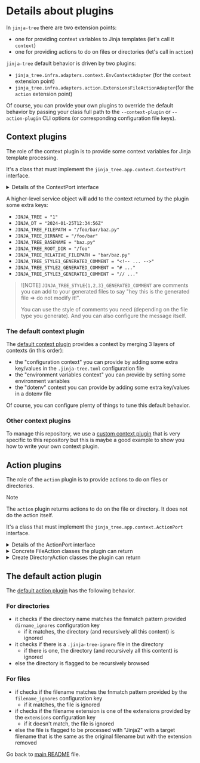 <!-- *** GENERATED FILE - DO NOT EDIT *** -->
<!-- To modify this file, edit docs/details-about-plugins.md.template and launch 'make doc' -->

# Details about plugins

In `jinja-tree` there are two extension points:

- one for providing context variables to Jinja templates (let's call it `context`)
- one for providing actions to do on files or directories (let's call in `action`)

`jinja-tree` default behavior is driven by two plugins:

- `jinja_tree.infra.adapters.context.EnvContextAdapter` (for the `context` extension point)
- `jinja_tree.infra.adapters.action.ExtensionsFileActionAdapter`(for the `action` extension point)

Of course, you can provide your own plugins to override the default behavior by passing your class full path to the `--context-plugin` or `--action-plugin` CLI options (or corresponding configuration file keys).

## Context plugins

The role of the context plugin is to provide some context variables for Jinja template processing.

It's a class that must implement the `jinja_tree.app.context.ContextPort` interface.

<details>

<summary>Details of the ContextPort interface</summary>

```python
class ContextPort(ABC):
    """This is the abstract interface for ContextPort adapters."""

    @abstractmethod
    def __init__(self, config: Config, plugin_config: Dict[str, Any]):
        """
        Construct a new ContextPort object given a configuration object
        and a plugin configuration dict.

        Args:
            config (Config): The configuration object.
            plugin_config (Dict[str, Any]): The plugin configuration dict.

        """
        pass

    @abstractmethod
    def get_context(self) -> Dict[str, Any]:
        """
        Retrieve the Jinja context to apply.

        Note: it can depends on the current working directory (CWD).

        Returns:
            The context dictionary.

        """
        pass

    @classmethod
    @abstractmethod
    def get_config_name(cls) -> str:
        """
        Return the name of the configuration object.

        For example, if we return "foo", it means that the configuration in the TOML file
        is located under:

        [context.foo]
        # ... some configuration ...

        Returns:
            The name of the configuration object.

        """
        pass

```

</details>

A higher-level service object will add to the context returned by the plugin some extra keys:

- `JINJA_TREE = "1"`
- `JINJA_DT = "2024-01-25T12:34:56Z"`
- `JINJA_TREE_FILEPATH = "/foo/bar/baz.py"`
- `JINJA_TREE_DIRNAME = "/foo/bar"`
- `JINJA_TREE_BASENAME = "baz.py"`
- `JINJA_TREE_ROOT_DIR = "/foo"`
- `JINJA_TREE_RELATIVE_FILEPATH = "bar/baz.py"`
- `JINJA_TREE_STYLE1_GENERATED_COMMENT = "<!-- ... -->"`
- `JINJA_TREE_STYLE2_GENERATED_COMMENT = "# ..."`
- `JINJA_TREE_STYLE3_GENERATED_COMMENT = "// ..."`

> ![NOTE]
> `JINJA_TREE_STYLE{1,2,3}_GENERATED_COMMENT` are comments you can add
> to your generated files to say "hey this is the generated file => do not modify it!".
>
> You can use the style of comments you need (depending on the file type you generate). And
> you can also configure the message itself.

### The default context plugin

The [default context plugin](../jinja_tree/infra/adapters/context.py) provides a context by merging 3 layers of contexts (in this order):

- the "configuration context" you can provide by adding some extra key/values in the `.jinja-tree.toml` configuration file
- the "environment variables context" you can provide by setting some environment variables
- the "dotenv" context you can provide by adding some extra key/values in a dotenv file

Of course, you can configure plenty of things to tune this default behavior.

### Other context plugins

To manage this repository, we use a [custom context plugin](../tools/jinja_tree_plugins_context.py) that is very specific to this repository
but this is maybe a good example to show you how to write your own context plugin.

## Action plugins

The role of the `action` plugin is to provide actions to do on files or directories. 

> [!NOTE]
> The `action` plugin returns actions to do on the file or directory. It does not do the action itself.

It's a class that must implement the `jinja_tree.app.context.ActionPort` interface.

<details>

<summary>Details of the ActionPort interface</summary>

### Interface to implement

```python
class ActionPort(ABC):
    """This is the abstract interface for FileActionPort adapters."""

    @abstractmethod
    def __init__(self, config: Config, plugin_config: Dict[str, Any]):
        """
        Construct a new FileActionPort object given a configuration object
        and a plugin configuration dict.

        Args:
            config (Config): The configuration object.
            plugin_config (Dict[str, Any]): The plugin configuration dict.

        """
        pass

    @classmethod
    @abstractmethod
    def get_config_name(cls) -> str:
        """
        Return the name of the configuration object.

        For example, if we return "foo", it means that the configuration in the TOML file
        is located under:

        [action.foo]
        # ... some configuration ...

        Returns:
            The name of the configuration object.

        """
        pass

    @abstractmethod
    def get_file_action(self, absolute_path: str) -> FileAction:
        """Return the action to execute on the file at the given absolute path.

        Note:
        - absolute_path is checked to be a file before calling this method.

        Attributes:
            absolute_path: absolute path for the file to process.
        """
        pass

    @abstractmethod
    def get_directory_action(self, absolute_path: str) -> DirectoryAction:
        """Return the action to execute on the directory at the given absolute path.

        Note:
        - absolute_path is checked to be a directory before calling this method.

        Attributes:
            absolute_path: absolute path for the directory to process.
        """
        pass

```

</details>

<details>

<summary>Concrete FileAction classes the plugin can return</summary>

```python
@dataclass
class IgnoreFileAction(FileAction):
    """This is a concrete implementation of FileAction to represent a "do nothing with this file" action."""

    pass


@dataclass
class ProcessFileAction(FileAction):
    """This is a concrete implementation of FileAction to represent a "process this file with jinja" action.

    Attributes:
        target_absolute_path: absolute path for the target file (the rendered file).
        delete_original: if True, the original file will be deleted after the rendering.
    """

    target_absolute_path: str
    delete_original: bool = False


@dataclass
class RenameFileAction(FileAction):
    """This is a concrete implementation of fileAction to represent a "rename this file" action."""

    target_absolute_path: str

```

</details>

<details>

<summary>Create DirectoryAction classes the plugin can return</summary>

```python
@dataclass
class IgnoreDirectoryAction(DirectoryAction):
    """This is a concrete implementation of DirectoryAction to represent a "do nothing with this directory" action.

    All files in this directory or subdirectories will be ignored (recursively).
    """

    pass


@dataclass
class BrowseDirectoryAction(DirectoryAction):
    """This is a concrete implementation of DirectoryAction to represent a "browse this directory" action.

    The directory itself won't be changed but all files and subdirectories will be scanned for actions.
    """

    pass

```

</details>

## The default action plugin

The [default action plugin](../jinja_tree/infra/adapters/action.py) has the following behavior.

### For directories

- it checks if the directory name matches the fnmatch pattern provided `dirname_ignores` configuration key
    - if it matches, the directory (and recursively all this content) is ignored
- it checks if there is a `.jinja-tree-ignore` file in the directory
    - if there is one, the directory (and recursively all this content) is ignored
- else the directory is flagged to be recursively browsed

### For files

- if checks if the filename matches the fnmatch pattern provided by the `filename_ignores` configuration key
    - if it matches, the file is ignored
- if checks if the filename extension is one of the extensions provided by the `extensions` configuration key
    - if it doesn't match, the file is ignored
- else the file is flagged to be processed with "Jinja2" with a target filename that is the same as the original filename but with the extension removed

Go back to [main README](../README.md) file.